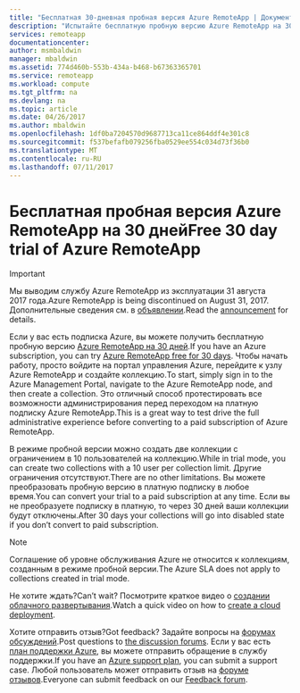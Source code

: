 ```yaml
---
title: "Бесплатная 30-дневная пробная версия Azure RemoteApp | Документация Майкрософт"
description: "Испытайте бесплатную пробную версию Azure RemoteApp на 30 дней."
services: remoteapp
documentationcenter: 
author: msmbaldwin
manager: mbaldwin
ms.assetid: 774d460b-553b-434a-b468-b67363365701
ms.service: remoteapp
ms.workload: compute
ms.tgt_pltfrm: na
ms.devlang: na
ms.topic: article
ms.date: 04/26/2017
ms.author: mbaldwin
ms.openlocfilehash: 1df0ba7204570d9687713ca11ce864ddf4e301c8
ms.sourcegitcommit: f537befafb079256fba0529ee554c034d73f36b0
ms.translationtype: MT
ms.contentlocale: ru-RU
ms.lasthandoff: 07/11/2017
---
```

# <a name="free-30-day-trial-of-azure-remoteapp"></a><span data-ttu-id="37730-103">Бесплатная пробная версия Azure RemoteApp на 30 дней</span><span class="sxs-lookup"><span data-stu-id="37730-103">Free 30 day trial of Azure RemoteApp</span></span>
> [!IMPORTANT]
> <span data-ttu-id="37730-104">Мы выводим службу Azure RemoteApp из эксплуатации 31 августа 2017 года.</span><span class="sxs-lookup"><span data-stu-id="37730-104">Azure RemoteApp is being discontinued on August 31, 2017.</span></span> <span data-ttu-id="37730-105">Дополнительные сведения см. в [объявлении](https://go.microsoft.com/fwlink/?linkid=821148).</span><span class="sxs-lookup"><span data-stu-id="37730-105">Read the [announcement](https://go.microsoft.com/fwlink/?linkid=821148) for details.</span></span>
> 
> 

<span data-ttu-id="37730-106">Если у вас есть подписка Azure, вы можете получить бесплатную пробную версию [Azure RemoteApp на 30 дней](https://www.remoteapp.windowsazure.com/en/tour.aspx).</span><span class="sxs-lookup"><span data-stu-id="37730-106">If you have an Azure subscription, you can try [Azure RemoteApp free for 30 days](https://www.remoteapp.windowsazure.com/en/tour.aspx).</span></span> <span data-ttu-id="37730-107">Чтобы начать работу, просто войдите на портал управления Azure, перейдите к узлу Azure RemoteApp и создайте коллекцию.</span><span class="sxs-lookup"><span data-stu-id="37730-107">To start, simply sign in to the Azure Management Portal, navigate to the Azure RemoteApp node, and then create a collection.</span></span> <span data-ttu-id="37730-108">Это отличный способ протестировать все возможности администрирования перед переходом на платную подписку Azure RemoteApp.</span><span class="sxs-lookup"><span data-stu-id="37730-108">This is a great way to test drive the full administrative experience before converting to a paid subscription of Azure RemoteApp.</span></span>  

<span data-ttu-id="37730-109">В режиме пробной версии можно создать две коллекции с ограничением в 10 пользователей на коллекцию.</span><span class="sxs-lookup"><span data-stu-id="37730-109">While in trial mode, you can create two collections with a 10 user per collection limit.</span></span> <span data-ttu-id="37730-110">Другие ограничения отсутствуют.</span><span class="sxs-lookup"><span data-stu-id="37730-110">There are no other limitations.</span></span> <span data-ttu-id="37730-111">Вы можете преобразовать пробную версию в платную подписку в любое время.</span><span class="sxs-lookup"><span data-stu-id="37730-111">You can convert your trial to a paid subscription at any time.</span></span> <span data-ttu-id="37730-112">Если вы не преобразуете подписку в платную, то через 30 дней ваши коллекции будут отключены.</span><span class="sxs-lookup"><span data-stu-id="37730-112">After 30 days your collections will go into disabled state if you don’t convert to paid subscription.</span></span>

> [!NOTE]
> <span data-ttu-id="37730-113">Соглашение об уровне обслуживания Azure не относится к коллекциям, созданным в режиме пробной версии.</span><span class="sxs-lookup"><span data-stu-id="37730-113">The Azure SLA does not apply to collections created in trial mode.</span></span>  
> 
> 

<span data-ttu-id="37730-114">Не хотите ждать?</span><span class="sxs-lookup"><span data-stu-id="37730-114">Can’t wait?</span></span> <span data-ttu-id="37730-115">Посмотрите краткое видео о [создании облачного развертывания](https://azure.microsoft.com/documentation/videos/azure-remoteapp-cloud-deployment-overview/).</span><span class="sxs-lookup"><span data-stu-id="37730-115">Watch a quick video on how to [create a cloud deployment](https://azure.microsoft.com/documentation/videos/azure-remoteapp-cloud-deployment-overview/).</span></span>

<span data-ttu-id="37730-116">Хотите отправить отзыв?</span><span class="sxs-lookup"><span data-stu-id="37730-116">Got feedback?</span></span> <span data-ttu-id="37730-117">Задайте вопросы на [форумах обсуждений](https://feedback.azure.com/forums/247748-azure-remoteapp/).</span><span class="sxs-lookup"><span data-stu-id="37730-117">Post questions to [the discussion forums](https://feedback.azure.com/forums/247748-azure-remoteapp/).</span></span> <span data-ttu-id="37730-118">Если у вас есть [план поддержки Azure](https://azure.microsoft.com/support/plans/), вы можете отправить обращение в службу поддержки.</span><span class="sxs-lookup"><span data-stu-id="37730-118">If you have an [Azure support plan](https://azure.microsoft.com/support/plans/), you can submit a support case.</span></span> <span data-ttu-id="37730-119">Любой пользователь может отправить отзыв на [форуме отзывов](https://feedback.azure.com/forums/247748-azure-remoteapp/).</span><span class="sxs-lookup"><span data-stu-id="37730-119">Everyone can submit feedback on our [Feedback forum](https://feedback.azure.com/forums/247748-azure-remoteapp/).</span></span>  

